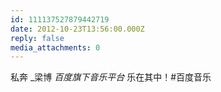 ```yaml
---
id: 111137527879442719
date: 2012-10-23T13:56:00.000Z
reply: false
media_attachments: 0
---
```


私奔 _梁博 _百度旗下音乐平台_ 乐在其中！#百度音乐 ​​​​

